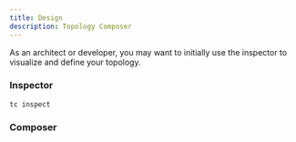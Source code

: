 ```yaml
---
title: Design
description: Topology Composer
---
```


As an architect or developer, you may want to initially use the inspector to visualize and define your topology.


### Inspector

`tc inspect`


### Composer
